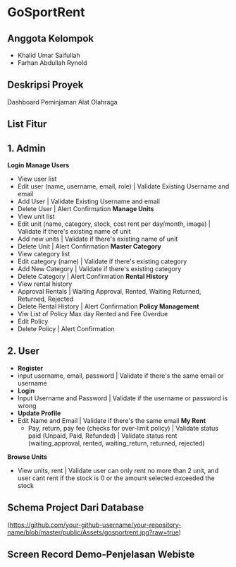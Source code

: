 # GoSportRent

## Anggota Kelompok

- Khalid Umar Saifullah
- Farhan Abdullah Rynold

## Deskripsi Proyek

Dashboard Peminjaman Alat Olahraga 

## List Fitur

## 1. Admin

**Login**
**Manage Users**
  - View user list
  - Edit user (name, username, email, role) | Validate Existing Username and email
  - Add User | Validate Existing Username and email
  - Delete User | Alert Confirmation
**Manage Units**
  - View unit list
  - Edit unit (name, category, stock, cost rent per day/month, image) | Validate if there's existing name of unit
  - Add new units | Validate if there's existing name of unit
  - Delete Unit | Alert Confirmation
**Master Category**
  - View category list
  - Edit category (name) | Validate if there's existing category
  - Add New Category | Validate if there's existing category
  - Delete Category | Alert Confirmation
**Rental History**
  - View rental history
  - Approval Rentals | Waiting Approval, Rented, Waiting Returned, Returned, Rejected
  - Delete Rental History | Alert Confirmation
**Policy Management**
- Viw List of Policy Max day Rented and Fee Overdue
- Edit Policy
- Delete Policy | Alert Confirmation

## 2. User
- **Register**
- input username, email, password | Validate if there's the same email or username
- **Login**
- Input Username and Password | Validate if the username or password is wrong
- **Update Profile**
- Edit Name and Email | Validate if there's the same email 
**My Rent**
  - Pay, return, pay fee (checks for over-limit policy) | Validate status paid (Unpaid, Paid, Refunded) | Validate status rent (waiting_approval, rented, waiting_return, returned, rejected)

**Browse Units**
  - View units, rent | Validate user can only rent no more than 2 unit, and user cant rent if the stock is 0 or the amount selected exceeded the stock

## Schema Project Dari Database

(https://github.com/your-github-username/your-repository-name/blob/master/public/Assets/gosportrent.jpg?raw=true)

## Screen Record Demo-Penjelasan Webiste
